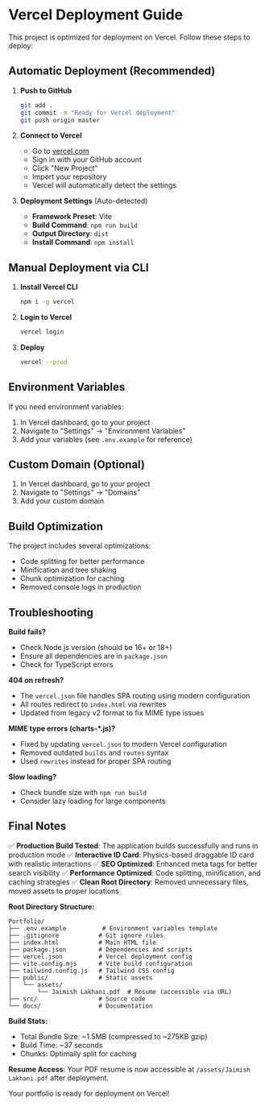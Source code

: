 # Vercel Deployment Guide

This project is optimized for deployment on Vercel. Follow these steps to deploy:

## Automatic Deployment (Recommended)

1. **Push to GitHub**
   ```bash
   git add .
   git commit -m "Ready for Vercel deployment"
   git push origin master
   ```

2. **Connect to Vercel**
   - Go to [vercel.com](https://vercel.com)
   - Sign in with your GitHub account
   - Click "New Project"
   - Import your repository
   - Vercel will automatically detect the settings

3. **Deployment Settings** (Auto-detected)
   - **Framework Preset**: Vite
   - **Build Command**: `npm run build`
   - **Output Directory**: `dist`
   - **Install Command**: `npm install`

## Manual Deployment via CLI

1. **Install Vercel CLI**
   ```bash
   npm i -g vercel
   ```

2. **Login to Vercel**
   ```bash
   vercel login
   ```

3. **Deploy**
   ```bash
   vercel --prod
   ```

## Environment Variables

If you need environment variables:

1. In Vercel dashboard, go to your project
2. Navigate to "Settings" → "Environment Variables"
3. Add your variables (see `.env.example` for reference)

## Custom Domain (Optional)

1. In Vercel dashboard, go to your project
2. Navigate to "Settings" → "Domains"
3. Add your custom domain

## Build Optimization

The project includes several optimizations:
- Code splitting for better performance
- Minification and tree shaking
- Chunk optimization for caching
- Removed console logs in production

## Troubleshooting

**Build fails?**
- Check Node.js version (should be 16+ or 18+)
- Ensure all dependencies are in `package.json`
- Check for TypeScript errors

**404 on refresh?**
- The `vercel.json` file handles SPA routing using modern configuration
- All routes redirect to `index.html` via rewrites
- Updated from legacy v2 format to fix MIME type issues

**MIME type errors (charts-*.js)?**
- Fixed by updating `vercel.json` to modern Vercel configuration
- Removed outdated `builds` and `routes` syntax
- Used `rewrites` instead for proper SPA routing

**Slow loading?**
- Check bundle size with `npm run build`
- Consider lazy loading for large components

## Final Notes

✅ **Production Build Tested**: The application builds successfully and runs in production mode
✅ **Interactive ID Card**: Physics-based draggable ID card with realistic interactions
✅ **SEO Optimized**: Enhanced meta tags for better search visibility
✅ **Performance Optimized**: Code splitting, minification, and caching strategies
✅ **Clean Root Directory**: Removed unnecessary files, moved assets to proper locations

**Root Directory Structure:**
```
Portfolio/
├── .env.example          # Environment variables template
├── .gitignore           # Git ignore rules
├── index.html           # Main HTML file
├── package.json         # Dependencies and scripts
├── vercel.json          # Vercel deployment config
├── vite.config.mjs      # Vite build configuration
├── tailwind.config.js   # Tailwind CSS config
├── public/              # Static assets
│   └── assets/
│       └── Jaimish Lakhani.pdf  # Resume (accessible via URL)
├── src/                 # Source code
└── docs/                # Documentation
```

**Build Stats:**
- Total Bundle Size: ~1.5MB (compressed to ~275KB gzip)
- Build Time: ~37 seconds
- Chunks: Optimally split for caching

**Resume Access**: Your PDF resume is now accessible at `/assets/Jaimish Lakhani.pdf` after deployment.

Your portfolio is ready for deployment on Vercel!
